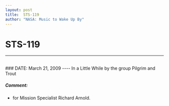 ```yaml
---
layout: post
title:  STS-119
author: "NASA: Music to Wake Up By"
---
```


# STS-119
----
<br/>
### DATE: March 21, 2009
----
In a Little While by the group Pilgrim and Trout

##### Comment:
* for Mission Specialist Richard Arnold.
